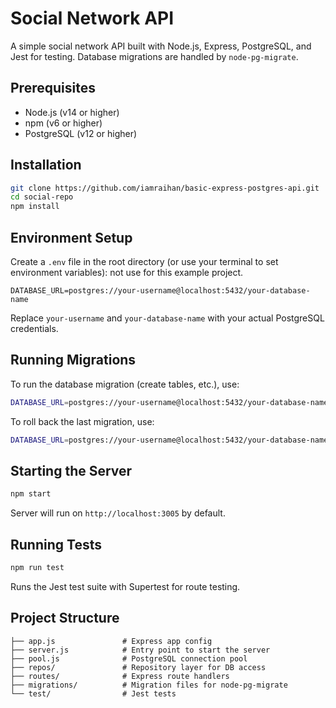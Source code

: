 # Social Network API

A simple social network API built with Node.js, Express, PostgreSQL, and Jest for testing. Database migrations are handled by `node-pg-migrate`.

## Prerequisites

- Node.js (v14 or higher)
- npm (v6 or higher)
- PostgreSQL (v12 or higher)

## Installation

```bash
git clone https://github.com/iamraihan/basic-express-postgres-api.git
cd social-repo
npm install
```

## Environment Setup

Create a `.env` file in the root directory (or use your terminal to set environment variables): not use for this example project.

```
DATABASE_URL=postgres://your-username@localhost:5432/your-database-name
```

Replace `your-username` and `your-database-name` with your actual PostgreSQL credentials.

## Running Migrations

To run the database migration (create tables, etc.), use:

```bash
DATABASE_URL=postgres://your-username@localhost:5432/your-database-name npm run migrate up
```

To roll back the last migration, use:

```bash
DATABASE_URL=postgres://your-username@localhost:5432/your-database-name npm run migrate down
```

## Starting the Server

```bash
npm start
```

Server will run on `http://localhost:3005` by default.

## Running Tests

```bash
npm run test
```

Runs the Jest test suite with Supertest for route testing.

## Project Structure

```
├── app.js               # Express app config
├── server.js            # Entry point to start the server
├── pool.js              # PostgreSQL connection pool
├── repos/               # Repository layer for DB access
├── routes/              # Express route handlers
├── migrations/          # Migration files for node-pg-migrate
└── test/                # Jest tests
```
